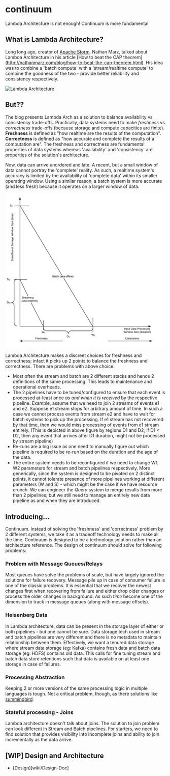# continuum
Lambda Architecture is not enough! Continuum is more fundamental

## What is Lambda Architecture?
Long long ago, creator of [Apache Storm](http://storm.apache.org/index.html "Apache Storm"), Nathan Marz, talked about Lambda Architecture in his article [How to beat the CAP theorem] (http://nathanmarz.com/blog/how-to-beat-the-cap-theorem.html). His idea was to combine a 'batch compute' with a 'stream/realtime compute' to combine the goodness of the two - provide better reliability and consistency respectively.

![Lambda Architecture](http://nathanmarz.com/storage/batch_realtime_example.png?__SQUARESPACE_CACHEVERSION=1318379033834)

## But??
The blog presents Lambda Arch as a solution to balance availability vs consistency trade-offs. Practically, data systems need to make *freshness* vs *correctness* trade-offs (because storage and compute capacities are finite). **Freshness** is defined as "how realtime are the results of the computation". **Correctness** is defined as "how accurate and complete the results of a computation are". The freshness and correctness are fundamental properties of data systems whereas 'availability' and 'consistency' are properties of the solution's architecture.

Now, data can arrive unordered and late. A recent, but a small window of data cannot portray the 'complete' reality. As such, a realtime system's accuracy is limited by the availability of 'complete data' within its smaller operating window. Using a similar reason, a batch system is more accurate (and less fresh) because it operates on a larger window of data.

![Batch vs Stream](https://github.com/flipkart-incubator/continuum/blob/master/docs/images/continuum-stream-vs-batch-lambda.jpg)

Lambda Architecture makes a discreet choices for freshness and correctness; infact it picks up 2 points to balance the freshness and correctness. There are problems with above choice:
* Most often the stream and batch are 2 different stacks and hence 2 definitions of the same processing. This leads to maintenance and operational overheads.
* The 2 pipelines have to be tuned/configured to ensure that each event is processed at-least once *as and when it is received* by the respective pipeline. Example, assume that we need to join 2 streams of events e1 and e2. Suppose e1 stream stops for arbitrary amount of time. In such a case we cannot process events from stream e2 and have to wait for batch systems to pick up the processing. If e1 stream has not recovered by that time, then we would miss processing of events from e1 stream entirely. (This is depicted in above figure by regions D1 and D2; if D1 < D2, then any event that arrives after D1 duration, might not be processed by stream pipeline)
* Re-runs are a big issue as one need to manually figure out which pipeline is required to be re-run based on the duration and the age of the data.
* The entire system needs to be reconfigured if we need to change W1, W2 parameters for stream and batch pipelines respectively. More generically, since the system is designed to be pivoted on 2 distinct points, it cannot tolerate presence of more pipelines working at different parameters (W and S) - which might be the case if we have resource crunch. We can engineer the *Query* system to merge results from more than 2 pipelines; but we still need to manage an entirely new data pipeline as and when they are introduced.

## Introducing...
Continuum. Instead of solving the 'freshness' and 'correctness' problem by 2 different systems, we take it as a tradeoff technology needs to make all the time.
Continuum is designed to be a technology solution rather than an architecture reference. The design of continuum should solve for following problems:

### Problem with Message Queues/Relays
Most queues have solve the problems of scale, but have largely ignored the solutions for failure recovery.
Message pile up in case of consumer failure is one of the classic problems. It is essential that we recover the newest changes first when recovering from failure and either drop older changes or process the older changes in background. As such *time* become one of the dimension to track in message queues (along with message offsets).

### Heisenberg Data
In Lambda architecture, data can be present in the storage layer of either or both pipelines - but one cannot be sure. Data storage tech used in stream and batch pipelines are very different and there is no metadata to maintain relationship between them. Effectively, we want a tenured data storage where stream data storage (eg: Kafka) contains fresh data and batch data storage (eg: HDFS) contains old data. This calls for fine tuning stream and batch data store retentions such that data is available on at least one storage in case of failures.

### Processing Abstraction
Keeping 2 or more versions of the same processing logic in multiple languages is tough. Not a critical problem, though, as there solutions like [summingbird](https://github.com/twitter/summingbird).

### Stateful processing - Joins
Lambda architecture doesn't talk about joins. The solution to join problem can look different in Stream and Batch pipelines. For starters, we need to find solution that provides visibility into incomplete joins and ability to join incrementally as the data arrive.

## [WIP] Design and Architecture
* [Design][wiki/Design-Doc]
